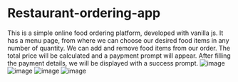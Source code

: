# Restaurant-ordering-app
This is a simple online food ordering platform, developed with vanilla js. It has a menu page, from where we can choose our desired food items in any number of quantity. We can add and remove food items from our order. The total price will be calculated and a paypment prompt will appear. After filling the payment details, we will be displayed with a success prompt.
![image](https://github.com/Mathi-Alagan/Restaurant-ordering-app/assets/102422886/68776faf-44ce-4f4f-8e24-84a35bcfefdc)
![image](https://github.com/Mathi-Alagan/Restaurant-ordering-app/assets/102422886/0c40cc99-d7e4-4eef-9b7c-9ec03358a90d)
![image](https://github.com/Mathi-Alagan/Restaurant-ordering-app/assets/102422886/d5322544-caa7-428f-8db3-bbe14239ed34)
![image](https://github.com/Mathi-Alagan/Restaurant-ordering-app/assets/102422886/c8788189-c6e6-4b0b-a26f-2af0fc94d1ff)

